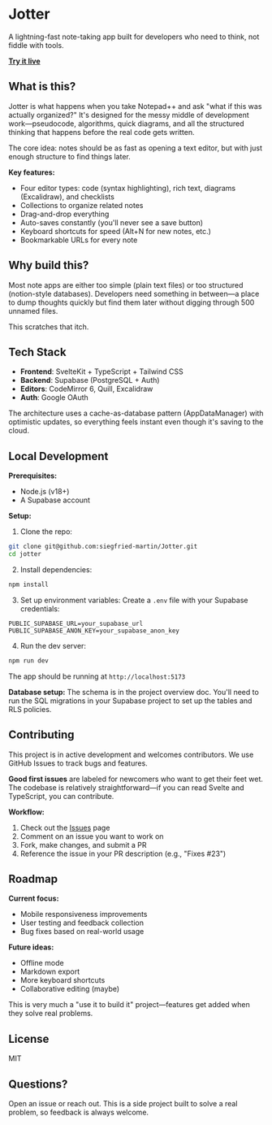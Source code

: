 # Jotter

A lightning-fast note-taking app built for developers who need to think, not fiddle with tools.

**[Try it live](https://jotter.marstol.com/)**

## What is this?

Jotter is what happens when you take Notepad++ and ask "what if this was actually organized?" It's designed for the messy middle of development work—pseudocode, algorithms, quick diagrams, and all the structured thinking that happens before the real code gets written.

The core idea: notes should be as fast as opening a text editor, but with just enough structure to find things later.

**Key features:**

- Four editor types: code (syntax highlighting), rich text, diagrams (Excalidraw), and checklists
- Collections to organize related notes
- Drag-and-drop everything
- Auto-saves constantly (you'll never see a save button)
- Keyboard shortcuts for speed (Alt+N for new notes, etc.)
- Bookmarkable URLs for every note

## Why build this?

Most note apps are either too simple (plain text files) or too structured (notion-style databases). Developers need something in between—a place to dump thoughts quickly but find them later without digging through 500 unnamed files.

This scratches that itch.

## Tech Stack

- **Frontend**: SvelteKit + TypeScript + Tailwind CSS
- **Backend**: Supabase (PostgreSQL + Auth)
- **Editors**: CodeMirror 6, Quill, Excalidraw
- **Auth**: Google OAuth

The architecture uses a cache-as-database pattern (AppDataManager) with optimistic updates, so everything feels instant even though it's saving to the cloud.

## Local Development

**Prerequisites:**

- Node.js (v18+)
- A Supabase account

**Setup:**

1. Clone the repo:

```bash
git clone git@github.com:siegfried-martin/Jotter.git
cd jotter
```

2. Install dependencies:

```bash
npm install
```

3. Set up environment variables:
   Create a `.env` file with your Supabase credentials:

```
PUBLIC_SUPABASE_URL=your_supabase_url
PUBLIC_SUPABASE_ANON_KEY=your_supabase_anon_key
```

4. Run the dev server:

```bash
npm run dev
```

The app should be running at `http://localhost:5173`

**Database setup:**
The schema is in the project overview doc. You'll need to run the SQL migrations in your Supabase project to set up the tables and RLS policies.

## Contributing

This project is in active development and welcomes contributors. We use GitHub Issues to track bugs and features.

**Good first issues** are labeled for newcomers who want to get their feet wet. The codebase is relatively straightforward—if you can read Svelte and TypeScript, you can contribute.

**Workflow:**

1. Check out the [Issues](https://github.com/siegfried-martin/jotter/issues) page
2. Comment on an issue you want to work on
3. Fork, make changes, and submit a PR
4. Reference the issue in your PR description (e.g., "Fixes #23")

## Roadmap

**Current focus:**

- Mobile responsiveness improvements
- User testing and feedback collection
- Bug fixes based on real-world usage

**Future ideas:**

- Offline mode
- Markdown export
- More keyboard shortcuts
- Collaborative editing (maybe)

This is very much a "use it to build it" project—features get added when they solve real problems.

## License

MIT

## Questions?

Open an issue or reach out. This is a side project built to solve a real problem, so feedback is always welcome.
